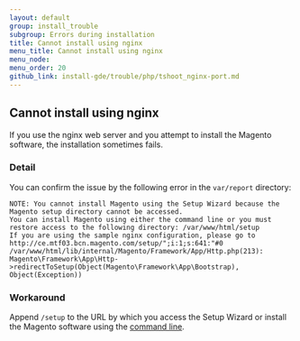 ```yaml
---
layout: default
group: install_trouble
subgroup: Errors during installation
title: Cannot install using nginx
menu_title: Cannot install using nginx
menu_node: 
menu_order: 20
github_link: install-gde/trouble/php/tshoot_nginx-port.md
---
```


<h2 id="install-trouble-pdo">Cannot install using nginx</h2>
If you use the nginx web server and you attempt to install the Magento software, the installation sometimes fails.

### Detail
You can confirm the issue by the following error in the `var/report` directory:

	NOTE: You cannot install Magento using the Setup Wizard because the Magento setup directory cannot be accessed.
	You can install Magento using either the command line or you must restore access to the following directory: /var/www/html/setup
	If you are using the sample nginx configuration, please go to http://ce.mtf03.bcn.magento.com/setup/";i:1;s:641:"#0 /var/www/html/lib/internal/Magento/Framework/App/Http.php(213): Magento\Framework\App\Http->redirectToSetup(Object(Magento\Framework\App\Bootstrap), Object(Exception))

### Workaround
Append `/setup` to the URL by which you access the Setup Wizard or install the Magento software using the <a href="{{ site.gdeurl }}install-gde/install/cli/install-cli.html">command line</a>.

